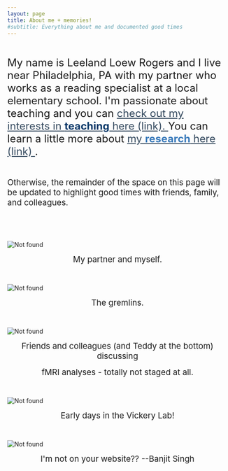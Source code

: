 ```yaml
---
layout: page
title: About me + memories!
#subtitle: Everything about me and documented good times
---
```

<p>&nbsp;</p>
<p><span style="font-size: 18pt;">My name is Leeland Loew Rogers and I live near Philadelphia, PA with my partner who works as a reading specialist at a local elementary school. I'm passionate about teaching and you can <span style="color: #34495e;"><a style="color: #34495e;" href="https://leeloew.github.io/teaching/">check out my interests in <span style="color: #063768;"><strong>teaching</strong></span>&nbsp;here (link). </a></span>You can learn a little more about <span style="color: #34495e;"><a style="color: #34495e;" href="https://leeloew.github.io/research/">my <span style="color: #3b7bbb;"><strong>research</strong></span> here (link)&nbsp;</a></span>.&nbsp;</span></p>
<p>&nbsp;</p>
<p><span style="font-size: 14pt;">Otherwise, the remainder of the space on this page will be updated to highlight good times with friends, family, and colleagues.</span></p>
<p>&nbsp;</p>
<p>&nbsp;</p>
<p><img style="display: block; margin-left: auto; margin-right: auto;" src="{{ 'MeDerek1.jpg' | relative_url }}" alt="Not found" /></p>
<p style="text-align: center;"><span style="font-size: 14pt;"> My partner and myself.</span></p>
<p>&nbsp;</p>
<p><img style="display: block; margin-left: auto; margin-right: auto;" src="{{ 'cats.jpg' | relative_url }}" alt="Not found" /></p>
<p style="text-align: center;"><span style="font-size: 14pt;"> The gremlins.</span></p>
<p>&nbsp;</p>
<p><img style="display: block; margin-left: auto; margin-right: auto;" src="{{ 'VickeryLab1.jpg' | relative_url }}" alt="Not found" /></p>
<p style="text-align: center;"><span style="font-size: 14pt;">Friends and colleagues (and Teddy at the bottom) discussing</span></p>
<p style="text-align: center;"><span style="font-size: 14pt;"> fMRI analyses - totally not staged at all.</span></p>
<p>&nbsp;</p>
<p><img style="display: block; margin-left: auto; margin-right: auto;" src="{{ 'VickeryLab2.jpg' | relative_url }}" alt="Not found" /></p>
<p style="text-align: center;"><span style="font-size: 14pt;">Early days in the Vickery Lab!</span></p>
<p>&nbsp;</p>
<p><img style="display: block; margin-left: auto; margin-right: auto;" src="{{ 'B.jpeg' | relative_url }}" alt="Not found" /></p>
<p style="text-align: center;"><span style="font-size: 14pt;">I'm not on your website?? --Banjit Singh</span></p>
<p>&nbsp;</p>